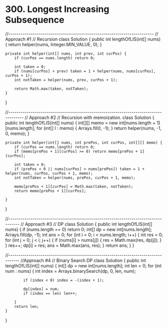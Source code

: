 # 300. Longest Increasing Subsequence

//------------------------------------------------------------------------ // Approach \#1 // Recursion class Solution { public int lengthOfLIS\(int\[\] nums\) { return helper\(nums, Integer.MIN\_VALUE, 0\); }

```text
private int helper(int[] nums, int prev, int curPos) {
    if (curPos == nums.length) return 0;

    int taken = 0;
    if (nums[curPos] > prev) taken = 1 + helper(nums, nums[curPos], curPos + 1);
    int notTaken = helper(nums, prev, curPos + 1);

    return Math.max(taken, notTaken);
}
```

}

//------------------------------------------------------------------------------------- // Approach \#2 // Recursion with memoization. class Solution { public int lengthOfLIS\(int\[\] nums\) { int\[\]\[\] memo = new int\[nums.length + 1\]\[nums.length\]; for \(int\[\] l : memo\) { Arrays.fill\(l, -1\); } return helper\(nums, -1, 0, memo\); }

```text
private int helper(int[] nums, int prePos, int curPos, int[][] memo) {
    if (curPos == nums.length) return 0;
    if (memo[prePos + 1][curPos] >= 0) return memo[prePos + 1][curPos];

    int taken = 0;
    if (prePos < 0 || nums[curPos] > nums[prePos]) taken = 1 + helper(nums, curPos, curPos + 1, memo);
    int notTaken = helper(nums, prePos, curPos + 1, memo);

    memo[prePos + 1][curPos] = Math.max(taken, notTaken);
    return memo[prePos + 1][curPos];

}
```

}

//----------------------------------------------------------------------------------- // Approach \#3 // DP class Solution { public int lengthOfLIS\(int\[\] nums\) { if \(nums.length == 0\) return 0; int\[\] dp = new int\[nums.length\]; Arrays.fill\(dp, -1\); int ans = 0; for \(int i = 0; i &lt; nums.length; i++\) { int res = 0; for \(int j = 0; j &lt; i; j++\) { if \(nums\[i\] &gt; nums\[j\]\) { res = Math.max\(res, dp\[j\]\); } } res++; dp\[i\] = res; ans = Math.max\(ans, res\); } return ans; } }

//----------------------------------------------------------------------------------- //Approach \#4 // Binary Search DP class Solution { public int lengthOfLIS\(int\[\] nums\) { int\[\] dp = new int\[nums.length\]; int len = 0; for \(int num : nums\) { int index = Arrays.binarySearch\(dp, 0, len, num\);

```text
        if (index < 0) index = -(index + 1);

        dp[index] = num;
        if (index == len) len++;

    }
    return len;
}
```

}

